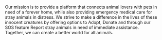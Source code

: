 Our mission is to provide a platform that connects animal lovers with pets in need of a forever home, while also providing emergency medical care for stray animals in distress. We strive to make a difference in the lives of these innocent creatures by offering options to Adopt, Donate and through our SOS feature Report stray animals in need of immediate assistance. Together, we can create a better world for all animals.
